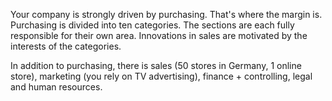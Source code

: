 Your company is strongly driven by purchasing. That's where the margin is. Purchasing is divided into ten categories. The sections are each fully responsible for their own area. Innovations in sales are motivated by the interests of the categories.

In addition to purchasing, there is sales (50 stores in Germany, 1 online store), marketing (you rely on TV advertising), finance + controlling, legal and human resources.
